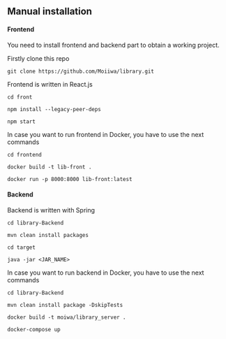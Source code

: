 ## Manual installation

#### Frontend

You need to install frontend and backend part to obtain a working project.

Firstly clone this repo

```git clone https://github.com/Moiiwa/library.git```

Frontend is written in React.js

```
cd front  

npm install --legacy-peer-deps 

npm start  
```

In case you want to run frontend in Docker, you have to use the next commands

```
cd frontend

docker build -t lib-front .

docker run -p 8000:8000 lib-front:latest                
```
#### Backend

Backend is written with Spring

```
cd library-Backend 

mvn clean install packages  

cd target 

java -jar <JAR_NAME> 
```
In case you want to run backend in Docker, you have to use the next commands

```
cd library-Backend 

mvn clean install package -DskipTests 

docker build -t moiwa/library_server .

docker-compose up                     
```